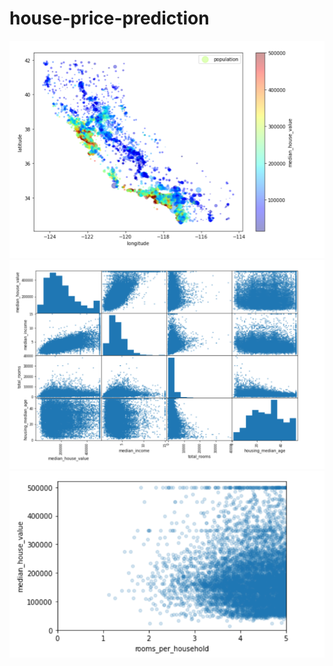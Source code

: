 # house-price-prediction
![alt text](https://github.com/axe-rishabh/house-price-prediction/blob/main/house%20value%20according%20to%20lattitude%20and%20longitude.png)
![alt text](https://github.com/axe-rishabh/house-price-prediction/blob/main/scatter%20matrix%20plots.png)
![alt text](https://github.com/axe-rishabh/house-price-prediction/blob/main/scatter%20plot%20rooms%20per%20household%20vs%20price.png)
